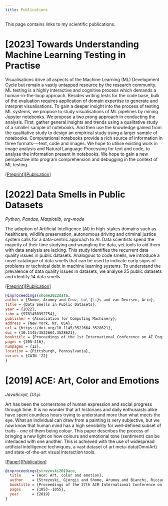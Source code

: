 ```yaml
---
title: Publications
---
```


This page contains links to my scientific publications.

# [2023] Towards Understanding Machine Learning Testing in Practise

Visualisations drive all aspects of the Machine Learning (ML)
Development Cycle but remain a vastly untapped resource by the
research community. ML testing is a highly interactive and cognitive
process which demands a human-in-the-loop approach. Besides writing
tests for the code base, bulk of the evaluation requires application
of domain expertise to generate and interpret visualisations. To gain
a deeper insight into the process of testing ML systems, we propose to
study visualisations of ML pipelines by mining Jupyter notebooks. We
propose a two prong approach in conducting the analysis. First, gather
general insights and trends using a qualitative study of a smaller
sample of notebooks. And then use the knowledge gained from the
qualitative study to design an empirical study using a larger sample
of notebooks. Computational notebooks provide a rich source of
information in three formats---text, code and images. We hope to
utilise existing work in image analysis and Natural Language
Processing for text and code, to analyse the information present in
notebooks. We hope to gain a new perspective into program
comprehension and debugging in the context of ML testing.

[[Preprint](LINKME)][[Publication](LINKME)]

# [2022] Data Smells in Public Datasets

*Python, Pandas, Matplotlib, org-mode*

The adoption of Artificial Intelligence (AI) in high-stakes domains
such as healthcare, wildlife preservation, autonomous driving and
criminal justice system calls for a data-centric approach to AI. Data
scientists spend the majority of their time studying and wrangling the
data, yet tools to aid them with data analysis are lacking. This study
identifies the recurrent data quality issues in public datasets.
Analogous to code smells, we introduce a novel catalogue of data
smells that can be used to indicate early signs of problems or
technical debt in machine learning systems. To understand the
prevalence of data quality issues in datasets, we analyse 25 public
datasets and identify 14 data smells.

[[Preprint](https://arxiv.org/abs/2203.08007)][[Publication](https://dl.acm.org/doi/abs/10.1145/3522664.3528621)]

```bibtex
@inproceedings{shome2022data,
author = {Shome, Arumoy and Cruz, Lu\'{\i}s and van Deursen, Arie},
title = {Data Smells in Public Datasets},
year = {2022},
isbn = {9781450392754},
publisher = {Association for Computing Machinery},
address = {New York, NY, USA},
url = {https://doi.org/10.1145/3522664.3528621},
doi = {10.1145/3522664.3528621},
booktitle = {Proceedings of the 1st International Conference on AI Engineering: Software Engineering for AI},
pages = {205–216},
numpages = {12},
location = {Pittsburgh, Pennsylvania},
series = {CAIN '22}
}
```

# [2019] ACE: Art, Color and Emotions

*JavaScript, D3.js*

Art has been the cornerstone of human expression and social progress
through time. It is no wonder that art historians and daily
enthusiasts alike have spent countless hours trying to understand more
than what meets the eye. What an individual can draw from a painting
is very subjective, but we now know that human mind has a high
sensibility for well-defined subset of traits - one of them being
colour. This paper describes the process of bringing a new light on
how colours and emotional tone (sentiment) can be interlaced with one
another. This is achieved with the use of widespread artificial
intelligence techniques, a vast dataset of art meta-data(OmniArt) and
state-of-the-art visual interaction tools.

[[Paper](assets/pdf/ace.pdf)][[Publication](https://dl.acm.org/doi/abs/10.1145/3343031.3350588)]

```bibtex
@inproceedings{strezoski2019ace,
  title     = {Ace: Art, color and emotion},
  author    = {Strezoski, Gjorgji and Shome, Arumoy and Bianchi, Riccardo and Rao, Shruti and Worring, Marcel},
  booktitle = {Proceedings of the 27th ACM International Conference on Multimedia},
  pages     = {1053--1055},
  year      = {2019}
}
```
